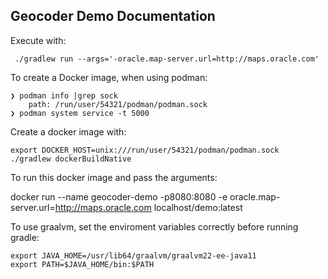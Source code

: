 ## Geocoder Demo Documentation

Execute with:

``` 
 ./gradlew run --args='-oracle.map-server.url=http://maps.oracle.com'
``` 


To create a Docker image, when using podman:

``` 
❯ podman info |grep sock
    path: /run/user/54321/podman/podman.sock
❯ podman system service -t 5000
``` 

Create a docker image with:

``` 
export DOCKER_HOST=unix:///run/user/54321/podman/podman.sock
./gradlew dockerBuildNative
``` 

To run this docker image and pass the arguments:

docker run --name geocoder-demo -p8080:8080 -e oracle.map-server.url=http://maps.oracle.com localhost/demo:latest

To use graalvm, set the enviroment variables correctly before running gradle:

```
export JAVA_HOME=/usr/lib64/graalvm/graalvm22-ee-java11 
export PATH=$JAVA_HOME/bin:$PATH
``` 
